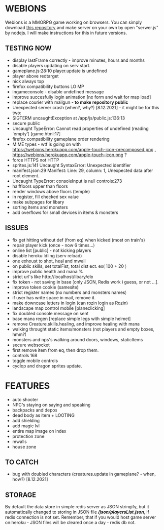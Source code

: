 # WEBIONS
  Webions is a MMORPG game working on browsers. 
  You can simply download [this repository](https://github.com/apietryga/webions2) and make server on your own by open "serwer.js" by nodejs. I will make instructions for this in future versions.

## TESTING NOW
  - display lastFrame correctly - improve minutes, hours and months 
  - disable players updating on serv start.
  - gameplane.js:28:10 player.update is undefined
  - player above redtarget
  - nick always top
  - firefox compatibility buttons LO MP
  - ingameconsole - disable undefined message
  - improve succesfully login animation [no form and wait for map load]
  - replace courier with mailgun - **to make repository public**
  - Unexpected server crash (when?, why?) [8.12.2021] - it might be for this two:
  - SIGTERM uncaughtException at /app/js/public.js:136:13
  - secure public
  - Uncaught TypeError: Cannot read properties of undefined (reading 'empty') [game.html:17]
  - firefox compatibility gameplane order rendering
  - MIME types - wtf is going on with https://webions.herokuapp.com/apple-touch-icon-precomposed.png , https://webions.herokuapp.com/apple-touch-icon.png ?
  - force HTTPS not HTTP
  - sprites.js:141 Uncaught SyntaxError: Unexpected identifier
  - manifest.json:29 Manifest: Line: 29, column: 1, Unexpected data after root element.
  - Uncaught TypeError: consoleInput is null controls:273
  - halffloors upper than floors
  - render windows above floors (temple)
  - in register, fill checked sex value
  - make subpages for libary
  - sorting items and monsters 
  - add overflows for small devices in items & monsters
## ISSUES
  - fix get hitting without def (from eq) when kicked (most on train's)
  - repair player kick (once - now 6 times...)
  - online list [public] - not kicking players 
  - disable heroku Idling (serv reload)
  - one exhoust to shot, heal and mwall 
  - on public skills, set totalFist, total dist ect. ex( 100 + 20 )
  - improve public health and mana %
  - strict url's like http://localhost/libary/elo
  - fix token - not saving in base [only JSON, Redis work i guess, or not ...].
  - improve token cookie (samesite)
  - strict register names (no numbers and monsters names)
  - if user has write space in mail, remove it.
  - make downcase letters in login (can rozin login as Rozin)
  - landscape map control mobile [planeclicking]
  - fix doubled console message on sent
  - base mana regen [replace simple legs with simple helmet]
  - remove Creature.skills.healing, and improve healing with mana
  - walking throught static items/monsters (not players and empty boxes, hmm?)
  - monsters and nps's walking around doors, windows, staticItems
  - secure websocket
  - first remove item from eq, then drop them. 
  - controls 168
  - toggle mobile controls
  - cyclop and dragon sprites update.

# FEATURES
  - auto shooter
  - NPC's staying on saying and speaking
  - backpacks and depos
  - dead body as item + LOOTING
  - add shielding
  - add magic lvl
  - entire map image on index
  - protection zone
  - mwalls
  - house zone

## TO CATCH
  - bug with doubled characters (creatures.update in gameplane? - when, how?) [8.12.2021]

## STORAGE
  By default the data store in simple redis server as JSON stringify, but it automatically changed to storing in JSON file ***/json/playersList.json***, if redis connection is not set.
  Remember, that if you would host game server on heroku - JSON files will be cleared once a day - redis db not. 